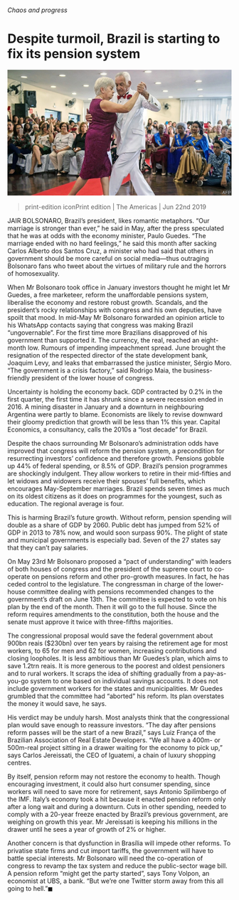 ###### Chaos and progress

# Despite turmoil, Brazil is starting to fix its pension system 

![image](images/20190622_AMP001_0.jpg) 

> print-edition iconPrint edition | The Americas | Jun 22nd 2019 

JAIR BOLSONARO, Brazil’s president, likes romantic metaphors. “Our marriage is stronger than ever,” he said in May, after the press speculated that he was at odds with the economy minister, Paulo Guedes. “The marriage ended with no hard feelings,” he said this month after sacking Carlos Alberto dos Santos Cruz, a minister who had said that others in government should be more careful on social media—thus outraging Bolsonaro fans who tweet about the virtues of military rule and the horrors of homosexuality. 

When Mr Bolsonaro took office in January investors thought he might let Mr Guedes, a free marketeer, reform the unaffordable pensions system, liberalise the economy and restore robust growth. Scandals, and the president’s rocky relationships with congress and his own deputies, have spoilt that mood. In mid-May Mr Bolsonaro forwarded an opinion article to his WhatsApp contacts saying that congress was making Brazil “ungovernable”. For the first time more Brazilians disapproved of his government than supported it. The currency, the real, reached an eight-month low. Rumours of impending impeachment spread. June brought the resignation of the respected director of the state development bank, Joaquim Levy, and leaks that embarrassed the justice minister, Sérgio Moro. “The government is a crisis factory,” said Rodrigo Maia, the business-friendly president of the lower house of congress. 

Uncertainty is holding the economy back. GDP contracted by 0.2% in the first quarter, the first time it has shrunk since a severe recession ended in 2016. A mining disaster in January and a downturn in neighbouring Argentina were partly to blame. Economists are likely to revise downward their gloomy prediction that growth will be less than 1% this year. Capital Economics, a consultancy, calls the 2010s a “lost decade” for Brazil. 

Despite the chaos surrounding Mr Bolsonaro’s administration odds have improved that congress will reform the pension system, a precondition for resurrecting investors’ confidence and therefore growth. Pensions gobble up 44% of federal spending, or 8.5% of GDP. Brazil’s pension programmes are shockingly indulgent. They allow workers to retire in their mid-fifties and let widows and widowers receive their spouses’ full benefits, which encourages May-September marriages. Brazil spends seven times as much on its oldest citizens as it does on programmes for the youngest, such as education. The regional average is four. 

This is harming Brazil’s future growth. Without reform, pension spending will double as a share of GDP by 2060. Public debt has jumped from 52% of GDP in 2013 to 78% now, and would soon surpass 90%. The plight of state and municipal governments is especially bad. Seven of the 27 states say that they can’t pay salaries. 

On May 23rd Mr Bolsonaro proposed a “pact of understanding” with leaders of both houses of congress and the president of the supreme court to co-operate on pensions reform and other pro-growth measures. In fact, he has ceded control to the legislature. The congressman in charge of the lower-house committee dealing with pensions recommended changes to the government’s draft on June 13th. The committee is expected to vote on his plan by the end of the month. Then it will go to the full house. Since the reform requires amendments to the constitution, both the house and the senate must approve it twice with three-fifths majorities. 

The congressional proposal would save the federal government about 900bn reais ($230bn) over ten years by raising the retirement age for most workers, to 65 for men and 62 for women, increasing contributions and closing loopholes. It is less ambitious than Mr Guedes’s plan, which aims to save 1.2trn reais. It is more generous to the poorest and oldest pensioners and to rural workers. It scraps the idea of shifting gradually from a pay-as-you-go system to one based on individual savings accounts. It does not include government workers for the states and municipalities. Mr Guedes grumbled that the committee had “aborted” his reform. Its plan overstates the money it would save, he says. 

His verdict may be unduly harsh. Most analysts think that the congressional plan would save enough to reassure investors. “The day after pensions reform passes will be the start of a new Brazil,” says Luiz França of the Brazilian Association of Real Estate Developers. “We all have a 400m- or 500m-real project sitting in a drawer waiting for the economy to pick up,” says Carlos Jereissati, the CEO of Iguatemi, a chain of luxury shopping centres. 

By itself, pension reform may not restore the economy to health. Though encouraging investment, it could also hurt consumer spending, since workers will need to save more for retirement, says Antonio Spilimbergo of the IMF. Italy’s economy took a hit because it enacted pension reform only after a long wait and during a downturn. Cuts in other spending, needed to comply with a 20-year freeze enacted by Brazil’s previous government, are weighing on growth this year. Mr Jereissati is keeping his millions in the drawer until he sees a year of growth of 2% or higher. 

Another concern is that dysfunction in Brasília will impede other reforms. To privatise state firms and cut import tariffs, the government will have to battle special interests. Mr Bolsonaro will need the co-operation of congress to revamp the tax system and reduce the public-sector wage bill. A pension reform “might get the party started”, says Tony Volpon, an economist at UBS, a bank. “But we’re one Twitter storm away from this all going to hell.”◼ 

